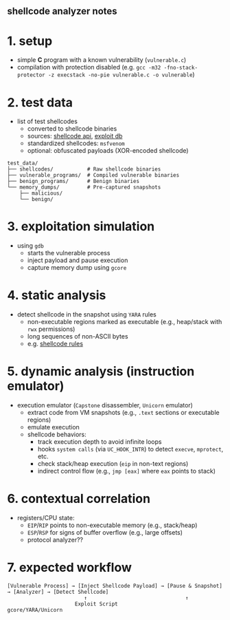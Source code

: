 ## shellcode analyzer notes

# 1. setup
* simple **C** program with a known vulnerability (`vulnerable.c`)
* compilation with protection disabled
(e.g. `gcc -m32 -fno-stack-protector -z execstack -no-pie vulnerable.c -o vulnerable`)

# 2. test data
* list of test shellcodes
  * converted to shellcode binaries
  * sources: [shellcode api](https://shell-storm.org/shellcode/index.html), [exploit db](https://www.exploit-db.com/search?type=shellcode&platform=linux)
  * standardized shellcodes: `msfvenom`
  * optional: obfuscated payloads (XOR-encoded shellcode)
```
test_data/
├── shellcodes/           # Raw shellcode binaries
├── vulnerable_programs/  # Compiled vulnerable binaries
├── benign_programs/      # Benign binaries
└── memory_dumps/         # Pre-captured snapshots
    ├── malicious/
    └── benign/
```

# 3. exploitation simulation
* using `gdb`
	* starts the vulnerable process
	* inject payload and pause execution
	* capture memory dump using `gcore`

# 4. static analysis
* detect shellcode in the snapshot using `YARA` rules
	* non-executable regions marked as executable (e.g., heap/stack with `rwx` permissions)
	* long sequences of non-ASCII bytes
    * e.g. [shellcode rules](https://github.com/thewhiteninja/yarasploit/tree/master/linux)

# 5. dynamic analysis (instruction emulator)
* execution emulator (`Capstone` disassembler, `Unicorn` emulator)
	* extract code from VM snapshots (e.g., `.text` sections or executable regions)
	* emulate execution
	* shellcode behaviors:
        * track execution depth to avoid infinite loops 
        * hooks `system calls` (via `UC_HOOK_INTR`) to detect `execve`, `mprotect`, etc.
        * check stack/heap execution (`eip` in non-text regions)
        * indirect control flow (e.g., `jmp [eax]` where `eax` points to stack)
# 6. contextual correlation
* registers/CPU state:
  * `EIP`/`RIP` points to non-executable memory (e.g., stack/heap)
  * `ESP`/`RSP` for signs of buffer overflow (e.g., large offsets)
  * protocol analyzer??

# 7. expected workflow
```
[Vulnerable Process] → [Inject Shellcode Payload] → [Pause & Snapshot] → [Analyzer] → [Detect Shellcode]
                         ↑                                ↑
                      Exploit Script                  gcore/YARA/Unicorn
```

